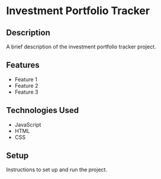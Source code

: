 # Investment Portfolio Tracker

## Description

A brief description of the investment portfolio tracker project.

## Features

- Feature 1
- Feature 2
- Feature 3

## Technologies Used

- JavaScript
- HTML
- CSS

## Setup

Instructions to set up and run the project.
